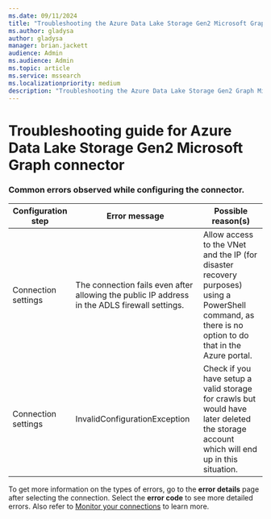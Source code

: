 ```yaml
--- 
ms.date: 09/11/2024 
title: "Troubleshooting the Azure Data Lake Storage Gen2 Microsoft Graph connector" 
ms.author: gladysa
author: gladysa
manager: brian.jackett
audience: Admin 
ms.audience: Admin 
ms.topic: article 
ms.service: mssearch 
ms.localizationpriority: medium 
description: "Troubleshooting the Azure Data Lake Storage Gen2 Graph Microsoft Graph connector for Microsoft Search and Microsoft 365 Copilot" 
--- 
```


# Troubleshooting guide for Azure Data Lake Storage Gen2 Microsoft Graph connector 

### Common errors observed while configuring the connector.

| Configuration step | Error message | Possible reason(s) |
| ------------ | ------------ | ------------ |
| Connection settings | The connection fails even after allowing the public IP address in the ADLS firewall settings. |  Allow access to the VNet and the IP (for disaster recovery purposes) using a PowerShell command, as there is no option to do that in the Azure portal. |
| Connection settings | InvalidConfigurationException |  Check if you have setup a valid storage for crawls but would have later deleted the storage account which will end up in this situation. |

To get more information on the types of errors, go to the **error details** page after selecting the connection. Select the **error code** to see more detailed errors. Also refer to [Monitor your connections](./manage-connector.md) to learn more. 
